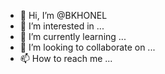 - 👋 Hi, I’m @BKHONEL
- 👀 I’m interested in ...
- 🌱 I’m currently learning ...
- 💞️ I’m looking to collaborate on ...
- 📫 How to reach me ...

<!---
BKHONEL/BKHONEL is a ✨ special ✨ repository because its `README.md` (this file) appears on your GitHub profile.
You can click the Preview link to take a look at your changes.
--->
